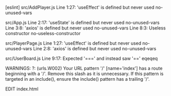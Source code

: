 [eslint] 
src/AddPlayer.js
  Line 1:27:  'useEffect' is defined but never used  no-unused-vars

src/App.js
  Line 2:17:  'useState' is defined but never used  no-unused-vars
  Line 3:8:   'axios' is defined but never used     no-unused-vars
  Line 8:3:   Useless constructor                   no-useless-constructor

src/PlayerPage.js
  Line 1:27:  'useEffect' is defined but never used  no-unused-vars
  Line 2:8:   'axios' is defined but never used      no-unused-vars

src/UserBoard.js
  Line 9:17:  Expected '===' and instead saw '=='  eqeqeq




WARNINGS:
?: (urls.W002) Your URL pattern '/' [name='index'] has a route 
beginning with a '/'. Remove this slash as it is unnecessary. 
If this pattern is targeted in an include(), ensure the include() 
pattern has a trailing '/'.




EDIT index.html